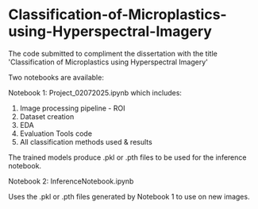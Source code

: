 # Classification-of-Microplastics-using-Hyperspectral-Imagery
The code submitted to compliment the dissertation with the title 'Classification of Microplastics using Hyperspectral Imagery'

Two notebooks are available:

Notebook 1: Project_02072025.ipynb which includes: 

1. Image processing pipeline - ROI
2. Dataset creation
3. EDA
4. Evaluation Tools code
5. All classification methods used & results

The trained models produce .pkl or .pth files to be used for the inference notebook.

Notebook 2: InferenceNotebook.ipynb

Uses the .pkl or .pth files generated by Notebook 1 to use on new images.
